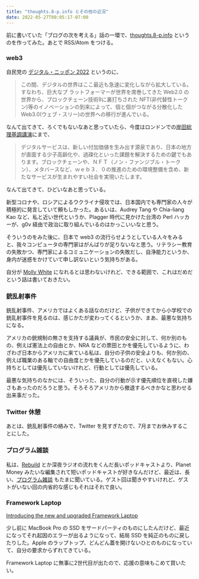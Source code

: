 ```yaml
---
title: "thoughts.8-p.info とその他の近況"
date: 2022-05-27T00:05:17-07:00
---
```

前に書いていた「ブログの次を考える」話の一環で、[thoughts.8-p.info](https://thoughts.8-p.info) というのを作ってみた。あとで RSS/Atom をつける。

### web3

自民党の [デジタル・ニッポン 2022](https://www.jimin.jp/news/policy/203427.html) というのに、

> この間、デジタルの世界はここ最近も急速に変化しながら拡大している。すなわち、巨大なプ ラットフォーマーが世界を席巻してきた Web2.0 の世界から、ブロックチェーン技術9に裏打ちされた NFT(非代替性トークン)等のイノベーションの到来によって、個と個がつながる分散化した Web3.0(ウェブ・スリー)の世界への移行が進んでいる。

なんて出てきて、ろくでもないなあと思っていたら、今度はロンドンでの[岸田総理基調講演](https://www.kantei.go.jp/jp/101_kishida/statement/2022/0505kichokoen.html)にまで、

> デジタルサービスは、新しい付加価値を生み出す源泉であり、日本の地方が直面する少子高齢化や、過疎化といった課題を解決するための鍵でもあります。ブロックチェーンや、ＮＦＴ（ノン・ファンジブル・トークン）、メタバースなど、ｗｅｂ３．０の推進のための環境整備を含め、新たなサービスが生まれやすい社会を実現いたします。

なんて出てきて、ひどいなあと思っている。

新型コロナや、ロシアによるウクライナ侵攻では、日本国内でも専門家の人々が積極的に発言していて頼もしかった。あるいは、Audrey Tang や Chia-liang Kao など、私と近い世代というか、Plagger 時代に見かけた台湾の Perl ハッカーが、g0v 経由で政治に取り組んでいるのはかっこいいなと思う。

そういうのをみた後に、日本で web3 の流行らせようとしている人々をみると、我々コンピュータの専門家はがんばりが足りないなと思う。リテラシー教育の失敗かつ、専門家によるコミュニケーションの失敗だし、自浄能力というか、身内が迷惑をかけていて申し訳ないという気持ちがある。

自分が [Molly White](https://www.mollywhite.net) になれるとは思わないけれど、できる範囲で、これはだめだという話は書いておきたい。

### 銃乱射事件

銃乱射事件、アメリカではよくある話なのだけど、子供ができてから小学校での銃乱射事件を見るのは、感じかたが変わってくるというか、まあ、最悪な気持ちになる。

アメリカの銃規制の無さを支持する議員が、市民の安全に対して、何か別のもの、例えば憲法上の自由とか、NRA などの票田とかを優先しているように、わざわざ日本からアメリカに来ている私は、自分の子供の安全よりも、何か別の、例えば職業のある軸での自由度とかを優先しているのだと、いえなくもない。心持ちとしては優先していないけれど、行動としては優先している。

最悪な気持ちのなかには、そういった、自分の行動が示す優先順位を直視した嫌さもあったのだろうと思う。そろそろアメリカから撤退するべきかなと思わせる出来事だった。

### Twitter 休憩

あとは、銃乱射事件の絡みで、Twitter を見すぎたので、7月までお休みすることにした。

### プログラム雑談

私は、[Rebuild](https://rebuild.fm) とか深夜ラジオの流れをくんだ長いポッドキャストより、Planet Money みたいな編集されて短いポッドキャストが好きなんだけど、最近は、長い、[プログラム雑談](https://anchor.fm/karino2) もたまに聞いている。ゲスト回は聞きやすいけれど、ゲストがいない回の内省的な感じもそれはそれで良い。

### Framework Laptop

[Introducing the new and upgraded Framework Laptop](https://frame.work)

少し前に MacBook Pro の SSD をサードパーティのものにしたんだけど、最近になってそれ起因のエラーが出るようになって、結局 SSD を純正のものに戻したりした。Apple のラップトップ、どんどん蓋を開けないひとのものになっていて、自分の要求からずれてきている。

Framework Laptop に無事に2世代目が出たので、応援の意味もこめて買いたい。
